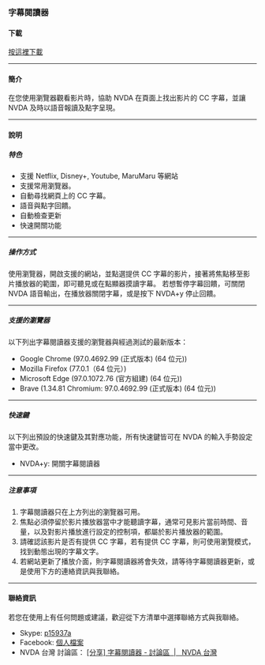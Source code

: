 ### 字幕閱讀器

#### 下載
[按這裡下載](https://drive.google.com/open?id=1VGymtE6EE0um0Gr7PASwR1Xk6-UCS9PL&authuser=maxe%40mail.batol.net&usp=drive_fs)

---

#### 簡介

在您使用瀏覽器觀看影片時，協助 NVDA 在頁面上找出影片的 CC 字幕，並讓 NVDA 及時以語音報讀及點字呈現。

---

#### 說明

##### 特色

* 支援 Netflix, Disney+, Youtube, MaruMaru 等網站
* 支援常用瀏覽器。
* 自動尋找網頁上的 CC 字幕。
* 語音與點字回饋。
* 自動檢查更新
* 快速開關功能

---

##### 操作方式

使用瀏覽器，開啟支援的網站，並點選提供 CC 字幕的影片，接著將焦點移至影片播放器的範圍，即可聽見或在點顯器摸讀字幕。
若想暫停字幕回饋，可關閉 NVDA 語音輸出，在播放器關閉字幕，或是按下 NVDA+y 停止回饋。

---

##### 支援的瀏覽器
以下列出字幕閱讀器支援的瀏覽器與經過測試的最新版本：

* Google Chrome (97.0.4692.99 (正式版本) (64 位元))
* Mozilla Firefox (77.0.1（64 位元）)
* Microsoft Edge (97.0.1072.76 (官方組建) (64 位元))
* Brave (1.34.81 Chromium: 97.0.4692.99 (正式版本) (64 位元))

---

##### 快速鍵
以下列出預設的快速鍵及其對應功能，所有快速鍵皆可在 NVDA 的輸入手勢設定當中更改。

* NVDA+y: 開關字幕閱讀器

---

##### 注意事項

1. 字幕閱讀器只在上方列出的瀏覽器可用。
2. 焦點必須停留於影片播放器當中才能聽讀字幕，通常可見影片當前時間、音量，以及對影片播放進行設定的控制項，都屬於影片播放器的範圍。
3. 請確認該影片是否有提供 CC 字幕，若有提供 CC 字幕，則可使用瀏覽模式，找到動態出現的字幕文字。
4. 若網站更新了播放介面，則字幕閱讀器將會失效，請等待字幕閱讀器更新，或是使用下方的連絡資訊與我聯絡。

---

#### 聯絡資訊
若您在使用上有任何問題或建議，歡迎從下方清單中選擇聯絡方式與我聯絡。

* Skype:
[p15937a](https://join.skype.com/invite/VnIdifjym1OR)
* Facebook:
[個人檔案](https://m.facebook.com/profile.php?id=100002631752665&refid=46&ref=content_filter&__xts__[0]=12.%7B%22browse_result_type%22%3A%22browse_type_user%22%2C%22click_type%22%3A%22result%22%2C%22module_result_position%22%3A0%2C%22module_role%22%3A%22ENTITY_USER%22%2C%22result_id%22%3A100002631752665%2C%22session_id%22%3A%222108b07c-e391-4921-aaa7-474a90634d73%22%2C%22unit_id%22%3A%22mtouch_bem_res%3A30287062e76b81d229366f24878df5b4%22%2C%22unit_id_click_type%22%3A%22graph_search_results_item_in_module_tapped%22%2C%22unit_id_result_id%22%3A100002631752665%7D)
* NVDA 台灣 討論區：
[[分享] 字幕閱讀器 - 討論區  |   NVDA 台灣](https://www.nvda.tw/discussion/ui=2005603400tm=1964947895)
